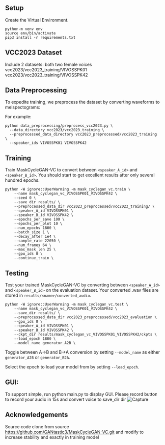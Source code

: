 ## Setup

Create the Virtual Environment.
```
python-m venv env
source env/bin/activate
pip3 install -r requirements.txt
```

## VCC2023 Dataset

Include 2 datasets: both two female voices
vcc2023/vcc2023_training/VIVOSSPK01
vcc2023/vcc2023_training/VIVOSSPK42


## Data Preprocessing

To expedite training, we preprocess the dataset by converting waveforms to melspectograms:

For example:

```
python data_preprocessing/preprocess_vcc2023.py \
  --data_directory vcc2023/vcc2023_training \
  --preprocessed_data_directory vcc2023_preprocessed/vcc2023_training \
  --speaker_ids VIVOSSPK01 VIVOSSPK42
```

## Training

Train MaskCycleGAN-VC to convert between `<speaker_A_id>` and `<speaker_B_id>`. You should start to get excellent results after only several hundred epochs.
```
python -W ignore::UserWarning -m mask_cyclegan_vc.train \
    --name mask_cyclegan_vc_VIVOSSPK01_VIVOSSPK42 \
    --seed 0 \
    --save_dir results/ \
    --preprocessed_data_dir vcc2023_preprocessed/vcc2023_training/ \
    --speaker_A_id VIVOSSPK01 \
    --speaker_B_id VIVOSSPK42 \
    --epochs_per_save 100 \
    --epochs_per_plot 10 \
    --num_epochs 1800 \
    --batch_size 1 \
    --decay_after 1e4 \
    --sample_rate 22050 \
    --num_frames 64 \
    --max_mask_len 25 \
    --gpu_ids 0 \
    --continue_train \
```

## Testing

Test your trained MaskCycleGAN-VC by converting between `<speaker_A_id>` and `<speaker_B_id>` on the evaluation dataset. Your converted .wav files are stored in `results/<name>/converted_audio`.

```
python -W ignore::UserWarning -m mask_cyclegan_vc.test \
    --name mask_cyclegan_vc_VIVOSSPK01_VIVOSSPK42 \
    --save_dir results/ \
    --preprocessed_data_dir vcc2023_preprocessed/vcc2023_evaluation \
    --gpu_ids 0 \
    --speaker_A_id VIVOSSPK01 \
    --speaker_B_id VIVOSSPK42 \
    --ckpt_dir results/mask_cyclegan_vc_VIVOSSPK01_VIVOSSPK42/ckpts \
    --load_epoch 1800 \
    --model_name generator_A2B \
```

Toggle between A->B and B->A conversion by setting `--model_name` as either `generator_A2B` or `generator_B2A`.

Select the epoch to load your model from by setting `--load_epoch`.

## GUI:
To support simple, run python main.py to display GUI.
Please record button to record your audio in 15s and convert voice to save_dir dir
![Capture](https://github.com/dzinhtuong/VoiceConversionAI/assets/83016435/3428847d-a905-47f8-a7e8-13125029b433)

## Acknowledgements
Source code clone from source https://github.com/GANtastic3/MaskCycleGAN-VC.git and modify to increase stability and exactly in training model
